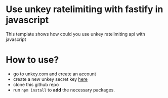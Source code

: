 # Use unkey ratelimiting with fastify in javascript
This template shows how could you use unkey ratelimiting api with javascript

# How to use?

- go to unkey.com and create an account
- create a new unkey secret key [here](https://app.unkey.com/settings/root-keys)
- clone this github repo
- run `npm install` to **add** the necessary packages.
 